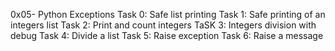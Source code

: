 0x05- Python Exceptions
Task 0: Safe list printing
Task 1: Safe printing of an integers list
Task 2: Print and count integers
TaSK 3: Integers division with debug
Task 4: Divide a list
Task 5: Raise exception
Task 6: Raise a message
